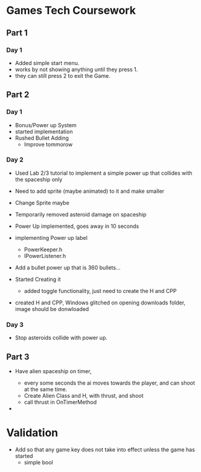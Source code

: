 # Games Tech Coursework


## Part 1
### Day 1
- Added simple start menu.
- works by not showing anything until they press 1.
- they can still press 2 to exit the Game.

## Part 2
### Day 1
- Bonus/Power up System
- started implementation
- Rushed Bullet Adding
	- Improve tommorow

### Day 2
- Used Lab 2/3 tutorial to implement a simple power up that collides with the spaceship only

- Need to add sprite (maybe animated) to it and make smaller

- Change Sprite maybe

- Temporarily removed asteroid damage on spaceship

- Power Up implemented, goes away in 10 seconds

- implementing Power up label
	- PowerKeeper.h
	- IPowerListener.h

- Add a bullet power up that is 360 bullets...
- Started Creating it
	- added toggle functionality, just need to create the H and CPP
- created H and CPP, Windows glitched on opening downloads folder, image should be donwloaded

### Day 3
- Stop asteroids collide with power up.

## Part 3
- Have alien spaceship on timer,
	- every some seconds the ai moves towards the player, and can shoot at the same time.
	- Create Alien Class and H, with thrust, and shoot
	- call thrust in OnTimerMethod

- 

# Validation
- Add so that any game key does not take into effect unless the game has started
	- simple bool
